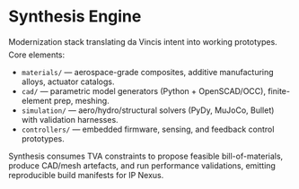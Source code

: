 # Synthesis Engine

Modernization stack translating da Vincis intent into working prototypes. Core elements:

- `materials/` — aerospace-grade composites, additive manufacturing alloys, actuator catalogs.
- `cad/` — parametric model generators (Python + OpenSCAD/OCC), finite-element prep, meshing.
- `simulation/` — aero/hydro/structural solvers (PyDy, MuJoCo, Bullet) with validation harnesses.
- `controllers/` — embedded firmware, sensing, and feedback control prototypes.

Synthesis consumes TVA constraints to propose feasible bill-of-materials, produce CAD/mesh artefacts, and run performance validations, emitting reproducible build manifests for IP Nexus.

